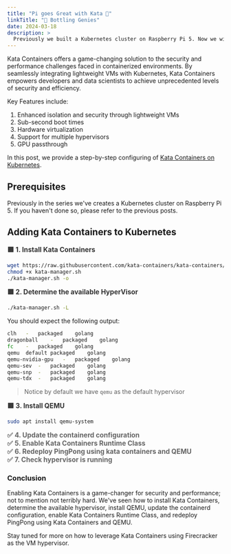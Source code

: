 ```yaml
---
title: "Pi goes Great with Kata 🫙"
linkTitle: "🧞 Bottling Genies"
date: 2024-03-18
description: >
  Previously we built a Kubernetes cluster on Raspberry Pi 5. Now we will unlock security and efficiency with Kata Containers on Kubernetes. Let's get started!
---
```


<style>
  aside {
    width: 40%;
    padding-left: 0.5rem;
    margin-left: 0.5rem;
    float: right;
    box-shadow: inset 5px 0 5px -5px #29627e;
    font-style: italic;
    color: #29627e;
  }

  aside > p {
    margin: 0.5rem;
  }

  summary {
    font-weight: bold;
    font-size: 1.1em;
  }

  details > summary {
    list-style-type: '✅ ';
    color: #666666;
  }

  details[open] > summary {
    list-style-type: '🟩 ';
    color: #333333;
  }
  
  table {
    margin-left: 30px;
  }

</style>

Kata Containers offers a game-changing solution to the security and performance challenges faced in containerized environments. By seamlessly integrating lightweight VMs with Kubernetes, Kata Containers empowers developers and data scientists to achieve unprecedented levels of security and efficiency.

Key Features include:
1. Enhanced isolation and security through lightweight VMs
2. Sub-second boot times
3. Hardware virtualization
4. Support for multiple hypervisors
5. GPU passthrough

In this post, we provide a step-by-step configuring of [Kata Containers on Kubernetes](https://katacontainers.io/docs/getting-started/kubernetes/).

## Prerequisites

Previously in the series we've creates a Kubernetes cluster on Raspberry Pi 5. If you haven't done so, please refer to the previous posts.

## Adding Kata Containers to Kubernetes

<details open>
  <summary>1. Install Kata Containers</summary>

  ```bash
  wget https://raw.githubusercontent.com/kata-containers/kata-containers/main/utils/kata-manager.sh
  chmod +x kata-manager.sh
  ./kata-manager.sh -o
  ```
</details>

<details open>
  <summary>2. Determine the available HyperVisor</summary>

  ```bash
  ./kata-manager.sh -L
  ```

  You should expect the following output:
  ```bash
  clh	-	packaged	golang
  dragonball	-	packaged	golang
  fc	-	packaged	golang
  qemu	default	packaged	golang
  qemu-nvidia-gpu	-	packaged	golang
  qemu-sev	-	packaged	golang
  qemu-snp	-	packaged	golang
  qemu-tdx	-	packaged	golang
  ```
  > Notice by default we have `qemu` as the default hypervisor
</details>

<details open>
  <summary>3. Install QEMU</summary>

  ```bash
  sudo apt install qemu-system
  ```
</details>

<details>
  <summary>4. Update the containerd configuration</summary>

  #### We are **overwriting** the current containerd configuration

  ```bash
  sudo cat <<EOF > /etc/containerd/config.toml
  version = 2

  [plugins]
    [plugins."io.containerd.grpc.v1.cri"]
      [plugins."io.containerd.grpc.v1.cri".containerd]
        no_pivot = false
        [plugins."io.containerd.grpc.v1.cri".containerd.runtimes]
          [plugins."io.containerd.grpc.v1.cri".containerd.runtimes.runc]
            privileged_without_host_devices = false
            runtime_type = "io.containerd.runc.v2"
            [plugins."io.containerd.grpc.v1.cri".containerd.runtimes.runc.options]
              BinaryName = ""
              CriuImagePath = ""
              CriuPath = ""
              CriuWorkPath = ""
              IoGid = 0
          [plugins."io.containerd.grpc.v1.cri".containerd.runtimes.kata]
            runtime_type = "io.containerd.kata.v2"
            privileged_without_host_devices = true
            pod_annotations = ["io.katacontainers.*"]
            container_annotations = ["io.katacontainers.*"]
            [plugins."io.containerd.grpc.v1.cri".containerd.runtimes.kata.options]
              ConfigPath = "/opt/kata/share/defaults/kata-containers/configuration.toml"
      [plugins."io.containerd.grpc.v1.cri".cni]
        conf_dir = "/etc/cni/net.d"
  EOF
  ```

  #### Now restart containerd

  ```bash
  sudo systemctl stop containerd
  sudo systemctl daemon-reload
  sudo systemctl start containerd
  sudo systemctl status containerd
  ```

</details>

<details>
  <summary>5. Enable Kata Containers Runtime Class</summary>

  ```bash
  cat <<EOF > runtime.yaml
  apiVersion: node.k8s.io/v1
  kind: RuntimeClass
  metadata:
    name: kata
  handler: kata
  EOF

  kubectl apply -f runtime.yaml
  ```
</details>

<details>
  <summary>6. Redeploy PingPong using kata containers and QEMU</summary>

  ```bash
  cat <<EOF > pingpong-service.yaml
  apiVersion: v1
  kind: Namespace
  metadata:
    name: ping
  ---
  apiVersion: apps/v1
  kind: Deployment
  metadata:
    name: ping
    namespace: ping
    labels:
      app: ping
  spec:
    selector:
      matchLabels:
        app: ping
    replicas: 2
    template:
      metadata:
        labels:
          app: ping
      spec:
        runtimeClassName: kata
        containers:
          - name: ping
            image: dasralph/ping:arm64_0.0.5
            ports:
              - containerPort: 8080
  ---
  apiVersion: v1
  kind: Service
  metadata:
    name: ping
    namespace: ping
    labels:
      app: ping
  spec:
    type: LoadBalancer
    selector:
      app: ping
    ports:
      - port: 80
        targetPort: 8080
        protocol: TCP
  ---
  EOF

  kubectl apply -f pingpong-service.yaml
  ```

  Check that the nodes are running:
  ```
  kubectl get pods -n ping -o wide
  ```
</details>

<details>
  <summary>7. Check hypervisor is running</summary>

  
  ```bash
  ps aux | grep qemu
  ```

  Expected output looks similar to the following:
  ```bash
  ps aux | grep qemu
  root       83180  6.3  1.6 2730640 135824 ?      Sl   02:16   0:02 /opt/kata/bin/qemu-system-aarch64 -name sandbox-26519d5f8744b3d582b81dd8986b591d055bf3debcd2e498e5947efb4abe60d7 -uuid...
  ```
</details>

### Conclusion
Enabling Kata Containers is a game-changer for security and performance; not to mention not terribly hard. We've seen how to install Kata Containers, determine the available hypervisor, install QEMU, update the containerd configuration, enable Kata Containers Runtime Class, and redeploy PingPong using Kata Containers and QEMU.

Stay tuned for more on how to leverage Kata Containers using Firecracker as the VM hypervisor.

